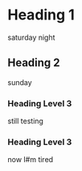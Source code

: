 # Heading 1

saturday night

## Heading 2

sunday

### Heading Level 3

still testing

### Heading Level 3

now I#m tired 
